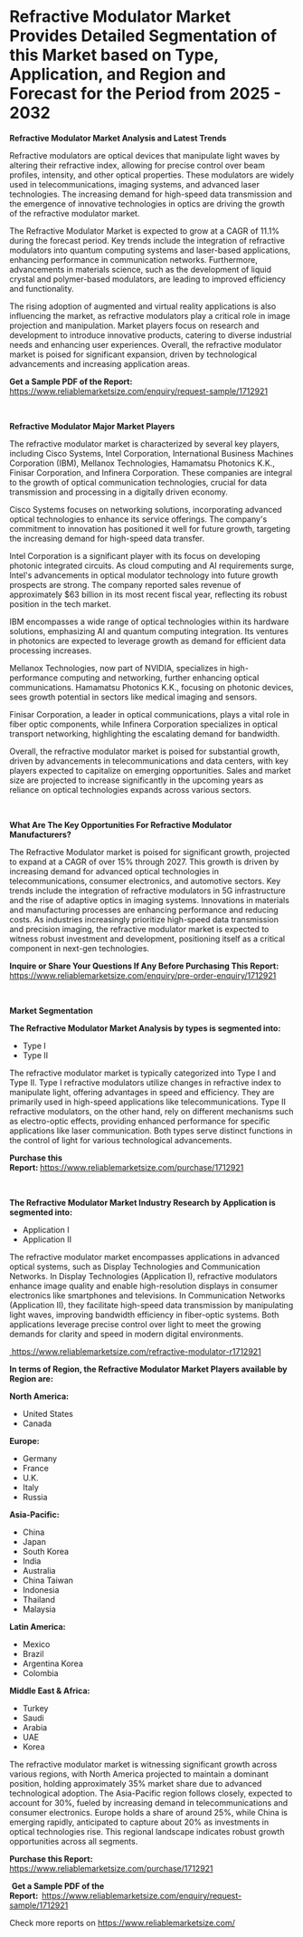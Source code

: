 <p><h1>Refractive Modulator Market Provides Detailed Segmentation of this Market based on Type, Application, and Region and Forecast for the Period from 2025 - 2032</h1></p><p><strong>Refractive Modulator Market Analysis and Latest Trends</strong></p>
<p><p>Refractive modulators are optical devices that manipulate light waves by altering their refractive index, allowing for precise control over beam profiles, intensity, and other optical properties. These modulators are widely used in telecommunications, imaging systems, and advanced laser technologies. The increasing demand for high-speed data transmission and the emergence of innovative technologies in optics are driving the growth of the refractive modulator market.</p><p>The Refractive Modulator Market is expected to grow at a CAGR of 11.1% during the forecast period. Key trends include the integration of refractive modulators into quantum computing systems and laser-based applications, enhancing performance in communication networks. Furthermore, advancements in materials science, such as the development of liquid crystal and polymer-based modulators, are leading to improved efficiency and functionality.</p><p>The rising adoption of augmented and virtual reality applications is also influencing the market, as refractive modulators play a critical role in image projection and manipulation. Market players focus on research and development to introduce innovative products, catering to diverse industrial needs and enhancing user experiences. Overall, the refractive modulator market is poised for significant expansion, driven by technological advancements and increasing application areas.</p></p>
<p><strong>Get a Sample PDF of the Report:&nbsp;</strong> <a href="https://www.reliablemarketsize.com/enquiry/request-sample/1712921?utm_campaign=1932&utm_medium=2&utm_source=Github&utm_content=ia&utm_term=28032025&utm_id=refractive-modulator">https://www.reliablemarketsize.com/enquiry/request-sample/1712921</a></p>
<p>&nbsp;</p>
<p><strong>Refractive Modulator Major Market Players</strong></p>
<p><p>The refractive modulator market is characterized by several key players, including Cisco Systems, Intel Corporation, International Business Machines Corporation (IBM), Mellanox Technologies, Hamamatsu Photonics K.K., Finisar Corporation, and Infinera Corporation. These companies are integral to the growth of optical communication technologies, crucial for data transmission and processing in a digitally driven economy.</p><p>Cisco Systems focuses on networking solutions, incorporating advanced optical technologies to enhance its service offerings. The company's commitment to innovation has positioned it well for future growth, targeting the increasing demand for high-speed data transfer.</p><p>Intel Corporation is a significant player with its focus on developing photonic integrated circuits. As cloud computing and AI requirements surge, Intel's advancements in optical modulator technology into future growth prospects are strong. The company reported sales revenue of approximately $63 billion in its most recent fiscal year, reflecting its robust position in the tech market.</p><p>IBM encompasses a wide range of optical technologies within its hardware solutions, emphasizing AI and quantum computing integration. Its ventures in photonics are expected to leverage growth as demand for efficient data processing increases.</p><p>Mellanox Technologies, now part of NVIDIA, specializes in high-performance computing and networking, further enhancing optical communications. Hamamatsu Photonics K.K., focusing on photonic devices, sees growth potential in sectors like medical imaging and sensors.</p><p>Finisar Corporation, a leader in optical communications, plays a vital role in fiber optic components, while Infinera Corporation specializes in optical transport networking, highlighting the escalating demand for bandwidth.</p><p>Overall, the refractive modulator market is poised for substantial growth, driven by advancements in telecommunications and data centers, with key players expected to capitalize on emerging opportunities. Sales and market size are projected to increase significantly in the upcoming years as reliance on optical technologies expands across various sectors.</p></p>
<p>&nbsp;</p>
<p><strong>What Are The Key Opportunities For Refractive Modulator Manufacturers?</strong></p>
<p><p>The Refractive Modulator market is poised for significant growth, projected to expand at a CAGR of over 15% through 2027. This growth is driven by increasing demand for advanced optical technologies in telecommunications, consumer electronics, and automotive sectors. Key trends include the integration of refractive modulators in 5G infrastructure and the rise of adaptive optics in imaging systems. Innovations in materials and manufacturing processes are enhancing performance and reducing costs. As industries increasingly prioritize high-speed data transmission and precision imaging, the refractive modulator market is expected to witness robust investment and development, positioning itself as a critical component in next-gen technologies.</p></p>
<p><strong>Inquire or Share Your Questions If Any Before Purchasing This Report:</strong> <a href="https://www.reliablemarketsize.com/enquiry/pre-order-enquiry/1712921?utm_campaign=1932&utm_medium=2&utm_source=Github&utm_content=ia&utm_term=28032025&utm_id=refractive-modulator">https://www.reliablemarketsize.com/enquiry/pre-order-enquiry/1712921</a></p>
<p>&nbsp;</p>
<p><strong>Market Segmentation</strong></p>
<p><strong>The Refractive Modulator Market Analysis by types is segmented into:</strong></p>
<p><ul><li>Type I</li><li>Type II</li></ul></p>
<p><p>The refractive modulator market is typically categorized into Type I and Type II. Type I refractive modulators utilize changes in refractive index to manipulate light, offering advantages in speed and efficiency. They are primarily used in high-speed applications like telecommunications. Type II refractive modulators, on the other hand, rely on different mechanisms such as electro-optic effects, providing enhanced performance for specific applications like laser communication. Both types serve distinct functions in the control of light for various technological advancements.</p></p>
<p><strong>Purchase this Report:&nbsp;</strong><a href="https://www.reliablemarketsize.com/purchase/1712921?utm_campaign=1932&utm_medium=2&utm_source=Github&utm_content=ia&utm_term=28032025&utm_id=refractive-modulator">https://www.reliablemarketsize.com/purchase/1712921</a></p>
<p>&nbsp;</p>
<p><strong>The Refractive Modulator Market Industry Research by Application is segmented into:</strong></p>
<p><ul><li>Application I</li><li>Application II</li></ul></p>
<p><p>The refractive modulator market encompasses applications in advanced optical systems, such as Display Technologies and Communication Networks. In Display Technologies (Application I), refractive modulators enhance image quality and enable high-resolution displays in consumer electronics like smartphones and televisions. In Communication Networks (Application II), they facilitate high-speed data transmission by manipulating light waves, improving bandwidth efficiency in fiber-optic systems. Both applications leverage precise control over light to meet the growing demands for clarity and speed in modern digital environments.</p></p>
<p><a href="https://www.reliablemarketsize.com/refractive-modulator-r1712921?utm_campaign=1932&utm_medium=2&utm_source=Github&utm_content=ia&utm_term=28032025&utm_id=refractive-modulator">&nbsp;https://www.reliablemarketsize.com/refractive-modulator-r1712921</a></p>
<p><strong>In terms of Region, the Refractive Modulator Market Players available by Region are:</strong></p>
<p>
    <p> <strong> North America: </strong>
        <ul>
            <li>United States</li>
            <li>Canada</li>
        </ul>
        </p> 
    <p> <strong> Europe: </strong>
        <ul>
            <li>Germany</li>
            <li>France</li>
            <li>U.K.</li>
            <li>Italy</li>
            <li>Russia</li>
        </ul>
        </p> 
    <p> <strong> Asia-Pacific: </strong>
        <ul>
            <li>China</li>
            <li>Japan</li>
            <li>South Korea</li>
            <li>India</li>
            <li>Australia</li>
            <li>China Taiwan</li>
            <li>Indonesia</li>
            <li>Thailand</li>
            <li>Malaysia</li>
        </ul>
        </p> 
    <p> <strong> Latin America: </strong>
        <ul>
            <li>Mexico</li>
            <li>Brazil</li>
            <li>Argentina Korea</li>
            <li>Colombia</li>
        </ul>
        </p> 
    <p> <strong> Middle East & Africa: </strong>
        <ul>
            <li>Turkey</li>
            <li>Saudi</li>
            <li>Arabia</li>
            <li>UAE</li>
            <li>Korea</li>
        </ul>
    </p>
    </p>
<p><p>The refractive modulator market is witnessing significant growth across various regions, with North America projected to maintain a dominant position, holding approximately 35% market share due to advanced technological adoption. The Asia-Pacific region follows closely, expected to account for 30%, fueled by increasing demand in telecommunications and consumer electronics. Europe holds a share of around 25%, while China is emerging rapidly, anticipated to capture about 20% as investments in optical technologies rise. This regional landscape indicates robust growth opportunities across all segments.</p></p>
<p><strong>Purchase this Report: </strong><a href="https://www.reliablemarketsize.com/purchase/1712921?utm_campaign=1932&utm_medium=2&utm_source=Github&utm_content=ia&utm_term=28032025&utm_id=refractive-modulator">https://www.reliablemarketsize.com/purchase/1712921</a></p>
<p>&nbsp;<strong>Get a Sample PDF of the Report:&nbsp;&nbsp;</strong><a href="https://www.reliablemarketsize.com/enquiry/request-sample/1712921?utm_campaign=1932&utm_medium=2&utm_source=Github&utm_content=ia&utm_term=28032025&utm_id=refractive-modulator">https://www.reliablemarketsize.com/enquiry/request-sample/1712921</a></p>
<p><strong></strong></p>
<p>Check more reports on <a href="https://www.reliablemarketsize.com/?utm_campaign=1932&utm_medium=2&utm_source=Github&utm_content=ia&utm_term=28032025&utm_id=refractive-modulator">https://www.reliablemarketsize.com/</a></p>